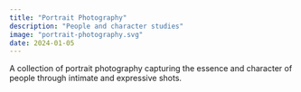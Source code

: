 ```yaml
---
title: "Portrait Photography"
description: "People and character studies"
image: "portrait-photography.svg"
date: 2024-01-05
---
```


A collection of portrait photography capturing the essence and character of people through intimate and expressive shots. 